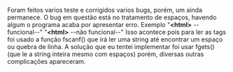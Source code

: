 Foram feitos varios teste e corrigidos varios bugs, porém, um ainda permanece.
O bug em questão está no tratamento de espaços, havendo algum o programa acaba por apresentar erro. Exemplo "<strong>\<html\></strong> --funcional--" "<strong>\<html\></strong> --não funcional--"
Isso acontece pois para ler as tags foi usado a função fscanf() que irá ler uma string até encontrar um espaço ou quebra de linha.
A solução que eu tentei implementar foi usar fgets() (que le a string inteira mesmo com espaços) porém, diversas outras complicações apareceram. 
